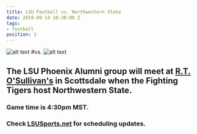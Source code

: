 ```yaml
---
title: LSU Football vs. Northwestern State
date: 2019-09-14 16:30:00 Z
tags:
- football
position: 2
---
```


![alt text](https://lsu-phoenix-alumni.github.io/assets/img/NWDemons.png "Northwestern State Demons")
#vs.
![alt text](https://lsu-phoenix-alumni.github.io/assets/img/LSUTigers.png "LSU Fighting Tigers")

## The LSU Phoenix Alumni group will meet at **[R.T. O'Sullivan's](https://goo.gl/maps/3MjPdBhDfGWxt53HA)** in Scottsdale when the Fighting Tigers host Northwestern State.  

### Game time is 4:30pm MST. 

### Check **[LSUSports.net](http://www.lsusports.net/SportSelect.dbml?SPID=2164&SPSID=27811&DB_OEM_ID=5200&_ga=2.61742444.1994479276.1565745145-1475237789.1565745143)** for scheduling updates.